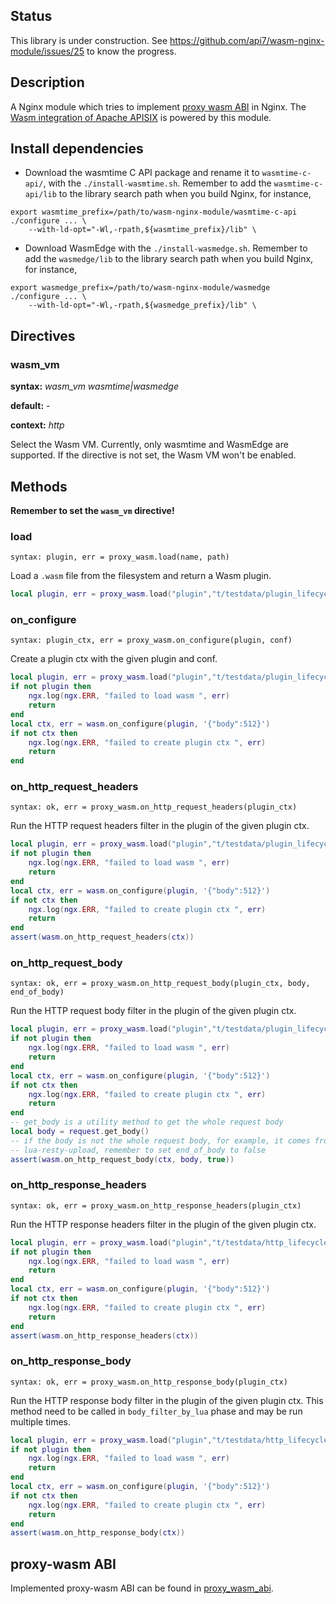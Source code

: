 <!--
  ~ Copyright 2022 Shenzhen ZhiLiu Technology Co., Ltd.
  ~
  ~ Licensed under the Apache License, Version 2.0 (the "License");
  ~ you may not use this file except in compliance with the License.
  ~ You may obtain a copy of the License at
  ~
  ~ http://www.apache.org/licenses/LICENSE-2.0
  ~
  ~ Unless required by applicable law or agreed to in writing, software
  ~ distributed under the License is distributed on an "AS IS" BASIS,
  ~ WITHOUT WARRANTIES OR CONDITIONS OF ANY KIND, either express or implied.
  ~ See the License for the specific language governing permissions and
  ~ limitations under the License.
  ~
-->
## Status

This library is under construction. See https://github.com/api7/wasm-nginx-module/issues/25 to know the progress.

## Description

A Nginx module which tries to implement [proxy wasm ABI](https://github.com/proxy-wasm/spec) in Nginx.
The [Wasm integration of Apache APISIX](https://github.com/apache/apisix/blob/master/docs/en/latest/wasm.md) is powered by this module.

## Install dependencies

* Download the wasmtime C API package and rename it to `wasmtime-c-api/`, with the `./install-wasmtime.sh`.
Remember to add the `wasmtime-c-api/lib` to the library search path when you build Nginx, for instance,

```
export wasmtime_prefix=/path/to/wasm-nginx-module/wasmtime-c-api
./configure ... \
    --with-ld-opt="-Wl,-rpath,${wasmtime_prefix}/lib" \
```

* Download WasmEdge with the `./install-wasmedge.sh`.
Remember to add the `wasmedge/lib` to the library search path when you build Nginx, for instance,

```
export wasmedge_prefix=/path/to/wasm-nginx-module/wasmedge
./configure ... \
    --with-ld-opt="-Wl,-rpath,${wasmedge_prefix}/lib" \
```

## Directives

### wasm_vm

**syntax:** *wasm_vm wasmtime|wasmedge*

**default:** -

**context:** *http*

Select the Wasm VM. Currently, only wasmtime and WasmEdge are supported.
If the directive is not set, the Wasm VM won't be enabled.

## Methods

**Remember to set the `wasm_vm` directive!**

### load

`syntax: plugin, err = proxy_wasm.load(name, path)`

Load a `.wasm` file from the filesystem and return a Wasm plugin.

```lua
local plugin, err = proxy_wasm.load("plugin","t/testdata/plugin_lifecycle/main.go.wasm")
```

### on_configure

`syntax: plugin_ctx, err = proxy_wasm.on_configure(plugin, conf)`

Create a plugin ctx with the given plugin and conf.

```lua
local plugin, err = proxy_wasm.load("plugin","t/testdata/plugin_lifecycle/main.go.wasm")
if not plugin then
    ngx.log(ngx.ERR, "failed to load wasm ", err)
    return
end
local ctx, err = wasm.on_configure(plugin, '{"body":512}')
if not ctx then
    ngx.log(ngx.ERR, "failed to create plugin ctx ", err)
    return
end
```

### on_http_request_headers

`syntax: ok, err = proxy_wasm.on_http_request_headers(plugin_ctx)`

Run the HTTP request headers filter in the plugin of the given plugin ctx.

```lua
local plugin, err = proxy_wasm.load("plugin","t/testdata/plugin_lifecycle/main.go.wasm")
if not plugin then
    ngx.log(ngx.ERR, "failed to load wasm ", err)
    return
end
local ctx, err = wasm.on_configure(plugin, '{"body":512}')
if not ctx then
    ngx.log(ngx.ERR, "failed to create plugin ctx ", err)
    return
end
assert(wasm.on_http_request_headers(ctx))
```

### on_http_request_body

`syntax: ok, err = proxy_wasm.on_http_request_body(plugin_ctx, body, end_of_body)`

Run the HTTP request body filter in the plugin of the given plugin ctx.

```lua
local plugin, err = proxy_wasm.load("plugin","t/testdata/plugin_lifecycle/main.go.wasm")
if not plugin then
    ngx.log(ngx.ERR, "failed to load wasm ", err)
    return
end
local ctx, err = wasm.on_configure(plugin, '{"body":512}')
if not ctx then
    ngx.log(ngx.ERR, "failed to create plugin ctx ", err)
    return
end
-- get_body is a utility method to get the whole request body
local body = request.get_body()
-- if the body is not the whole request body, for example, it comes from
-- lua-resty-upload, remember to set end_of_body to false
assert(wasm.on_http_request_body(ctx, body, true))
```

### on_http_response_headers

`syntax: ok, err = proxy_wasm.on_http_response_headers(plugin_ctx)`

Run the HTTP response headers filter in the plugin of the given plugin ctx.

```lua
local plugin, err = proxy_wasm.load("plugin","t/testdata/http_lifecycle/main.go.wasm")
if not plugin then
    ngx.log(ngx.ERR, "failed to load wasm ", err)
    return
end
local ctx, err = wasm.on_configure(plugin, '{"body":512}')
if not ctx then
    ngx.log(ngx.ERR, "failed to create plugin ctx ", err)
    return
end
assert(wasm.on_http_response_headers(ctx))
```

### on_http_response_body

`syntax: ok, err = proxy_wasm.on_http_response_body(plugin_ctx)`

Run the HTTP response body filter in the plugin of the given plugin ctx.
This method need to be called in `body_filter_by_lua` phase and may be run
multiple times.

```lua
local plugin, err = proxy_wasm.load("plugin","t/testdata/http_lifecycle/main.go.wasm")
if not plugin then
    ngx.log(ngx.ERR, "failed to load wasm ", err)
    return
end
local ctx, err = wasm.on_configure(plugin, '{"body":512}')
if not ctx then
    ngx.log(ngx.ERR, "failed to create plugin ctx ", err)
    return
end
assert(wasm.on_http_response_body(ctx))
```

## proxy-wasm ABI

Implemented proxy-wasm ABI can be found in [proxy_wasm_abi](./proxy_wasm_abi.md).
